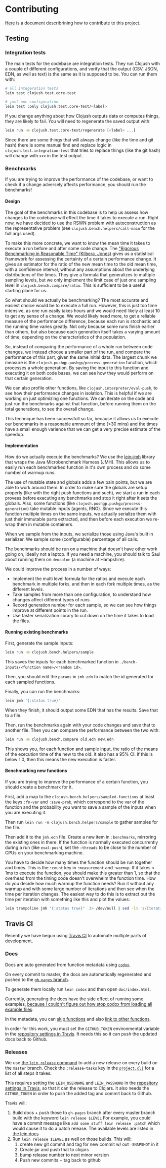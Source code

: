 # Contributing

[Here](https://gist.github.com/thelmuth/1361411) is a document describrining how
to contribute to this project.

## Testing


### Integration tests

The main tests for the codebase are integration tests. They run Clojush
with a couple of different configurations, and verify that the output (CSV, JSON,
EDN, as well as text) is the same as it is supposed to be. You can run them
with:

```bash
# all integeration tests
lein test clojush.test.core-test

# just one configuration
lein test :only clojush.test.core-test/<label>
```

If you change
anything about how Clojush outputs data or computes things, they are likely to
fail. You will need to regenerate the saved output with:

```bash
lein run -m clojush.test.core-test/regenerate [<label> ...]
```

Since there are some things that will always change (like the time and git hash)
there is some manual find and replace logic in `clojush.test.integration-test`
that tries to replace things (like the git hash) will change with `xxx` in the test output.

### Benchmarks

If you are trying to improve the performance of the codebase, or want to check if a change adversely affects performance,
you should run the benchmarks!

#### Design

The goal of the benchmarks in this codebase is to help us assess how changes to the codebase will effect the time it
takes to execute a run. Right now, we have decided to use the RSWN problem with autoconstruction as the representative
problem (see `clojush.bench.helpers/call-main` for the full args used).

To make this more concrete, we want to know the mean time it takes to execute a run before and after some code change.
The ["Rigorous Benchmarking in Reasonable Time" (Klibera, Jones)](https://kar.kent.ac.uk/33611/7/paper.pdf) gives us
a statistical framework for assessing the certainty of a certain performance change. It gives an estimator for the
ratio of the new mean time to the old mean time, with a confidence interval, without any assumptions about the underlying
distributions of the times. They give a formula that generalizes to multiple sampling levels, but we only implement
the limit case of just one sampling level in `clojush.bench.compare/ratio`. This is sufficient to be a useful starting
place for us.

So what should we actually be benchmarking? The most accurate and easiest choice would be to execute a full run.
However, this is just too time intensive, as one run easily takes hours and we would need likely at least 10 to 
get any sense of a change. We would likely need more, to get a reliable measure of the performance difference, because
each run is stochastic and the running time varies greatly. Not only because some runs finish earlier than others,
but also because each generation itself takes a varying amount of time, depending on the characteristics of the population.

So, instead of comparing the performance of a whole run between code changes, we instead choose a smaller part of the
run, and compare the performance of this part, given the same initial data. The largest chunk we measure is the 
`clojush.pushgp.pushgp/process-generation` function, which processes a whole generation. By saving the input
to this function and executing it on both code bases, we can see how they would perform on that certain generation.

We can also profile other functions, like `clojush.interpreter/eval-push`, to see how their performance changes
in isolation. This is helpful if we are working on just optimizing one functions. We can iterate on the code
and just run the benchmarks against that function, before running them on the total generations, to see the overall change.

This technique has been successfull so far, because it allows us to execute our benchmarks in a reasonable amnount of
time (<30 mins) and the times have a small enough varience that we can get a very precise estimate of the speedup.


#### Implementation

How do we actually execute the benchmarks? We use the [lein-jmh](https://github.com/jgpc42/lein-jmh) library
that wraps the Java Microbenchmark Harness (JMH). This allows us to easily run each benchmarked function in it's own
process and do some number of warmup runs.

The use of mutable state and globals adds a few pain points, but we are able to work around them. In order to make
sure the globals are setup properly (like with the right push functions and such), we start
a run in each provess before executing any benchmarks and stop it right after it sets the globals. Also, some functions
(like `clojush.pushgp.pushgp/process-generation`) take mutable inputs (agents, RNG). Since we execute this function
multiple times on the same inputs, we actually serialize them with just their immutable parts extracted, and then
before each execution we re-wrap them in mutable containers.

When we sample from the inputs, we serialize those using Java's built in serializer. We sample some (configurable)
percentage of all calls.

The benchmarks should be run on a machine that doesn't have other work going on, ideally not a laptop.
If you need a machine, you should talk to Saul about running them on `deucalon` (a machine at Hampshire).


We could improve the process in a number of ways:

* Implement the multi level formula for the ratios and execute each benchmark in multiple forks, and then in each
  fork multiple times, as the different levels.
* Take samples from more than one configuration, to understand how changes affect different types of runs.
* Record generation number for each sample, so we can see how things improve at different points in the run.
* Use faster serialization library to cut down on the time it takes to load the files.

#### Running existing benchmarks

First, generate the sample inputs:

```bash
lein run -m clojush.bench.helpers/sample
```

This saves the inputs for each benchmarked function in `./bench-inputs/<function name>/<random id>`.

Then, you should edit the `params` in `jmh.edn` to match the id generated for each sampled functions.

Finally, you can run the benchmarks:

```bash
lein jmh '{:status true}'
```

When they finish, it should output some EDN that has the results. Save that to a file.

Then, run the benchmarks again with your code changes and save that to another file. Then you can 
compare the performance between the two with:

```bash
lein run -m clojush.bench.compare old.edn new.edn
```

This shows you, for each function and sample input, the ratio of the means of the execution time
of the new to the old. It also has a 95% CI. If this is below 1.0, then this means the new
execution is faster.

#### Benchmarking new functions

If you are trying to improve the performance of a certain function, you should create a benchmark for it.

First, add a map to the `clojush.bench.helpers/sampled-functions` at least the keys `:fn-var` and `:save-prob`, 
which correspond to the var of the function and the probability you want to save a sample of the inputs when you are
executing it.

Then run `lein run -m clojush.bench.helpers/sample` to gather samples for the file.

Then add it to the `jmh.edn` file. Create a new item in `:benchmarks`, mirroring the existing ones in there.
If the function is normally executed concurrently during a run (like `eval-push`), set the `:threads` to be close
to the number of CPUs on your benchmarking machine.

You have to decide how many times the function should be run together and times. This is the `:count` key in `:measurement`
and `:warmup`. If it takes < 1ms to execute the function, you should make this greater than 1, so that the overhead from
the timing code doesn't overwhelm the function time. How do you decide how much warmup the function needs?
Run it without any warmup and with some large number of iterations and then see when the time per iteration changes. The
easiest way to do this is to extract out the time per iteration with something like this and plot the values:

```bash
lein trampoline jmh "{:status true}"  2> /dev/null | sed -ln 's/Iteration.*: \(.*\) ms\/op/\1/p'
```


## Travis CI

Recently we have begun using [Travis CI](travis-ci.org) to automate multiple
parts of development.

### Docs

Docs are auto generated from function metadata using
[`codox`](https://github.com/weavejester/codox).

On every commit to master, the docs are automatically regenerated and pushed
to the [`gh-pages` branch](http://lspector.github.io/Clojush/).

To generate them locally run `lein codox` and then open `doc/index.html`.

Currently, generating the docs have the side effect of running some examples,
[because I couldn't figure out how stop codox from loading all example files](https://github.com/weavejester/codox/issues/100).

In the metadata, you can [skip functions](https://github.com/weavejester/codox#metadata-options)
and also [link to other functions](https://github.com/weavejester/codox#docstring-formats).

In order for this work, you must set the `GITHUB_TOKEN` environmental variable
in the [repository settings in Travis](http://docs.travis-ci.com/user/environment-variables/#Defining-Variables-in-Repository-Settings).
It needs this so it can push the updated docs back to Github.

### Releases

We use [the `lein release` command](https://github.com/technomancy/leiningen/blob/master/doc/DEPLOY.md#releasing-simplified)
to add a new release on every build on the `master` branch. Check the
`:release-tasks` key in the [`project.clj`](./project.clj) for a list of
all steps it takes.

This requires setting the `LEIN_USERNAME` and `LEIN_PASSWORD` in
the [repository settings in Travis](http://docs.travis-ci.com/user/environment-variables/#Defining-Variables-in-Repository-Settings),
so that it can the release to Clojars. It also needs the `GITHUB_TOKEN`
in order to push the added tag and commit back to Github.

Travis will:

1. Build docs + push those to `gh-pages` branch after every master branch build with the keyword `lein release $LEVEL`
   For example, you could have a commit message like `add some stuff lein release :patch` which would cause it to do a patch release.
   The available levels are listed in [the lein docs](https://github.com/technomancy/leiningen/blob/stable/doc/DEPLOY.md#releasing-simplified)
2. Run `lein release $LEVEL` as well on those builds. This will:
    1. create new git commit and tag for new commit w/ out `-SNAPSHOT` in it
    2. Create jar and push that to clojars
    3. bump release number to next minor version
    4. Push new commits + tag back to github
